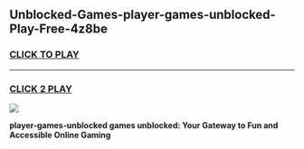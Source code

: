 
## Unblocked-Games-player-games-unblocked-Play-Free-4z8be
<h3>
<a href="https://premium76.site?title=player-games-unblocked&ref=21A">CLICK TO PLAY</a></h3>
<hr>

<h3>
<a href="https://premium76.site?title=player-games-unblocked&ref=21A">CLICK 2 PLAY</a>
  
</h3>

<a href="https://premium76.site?title=player-games-unblocked&ref=21A"><img src="https://clearcache.store/games.png"></a>


**player-games-unblocked games unblocked: Your Gateway to Fun and Accessible Online Gaming**
